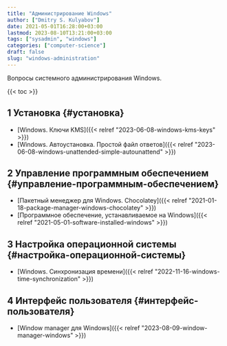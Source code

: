 ```yaml
---
title: "Администрирование Windows"
author: ["Dmitry S. Kulyabov"]
date: 2021-05-01T16:28:00+03:00
lastmod: 2023-08-10T13:21:00+03:00
tags: ["sysadmin", "windows"]
categories: ["computer-science"]
draft: false
slug: "windows-administration"
---
```


Вопросы системного администрирования Windows.

<!--more-->

{{< toc >}}


## <span class="section-num">1</span> Установка {#установка}

-   [Windows. Ключи KMS]({{< relref "2023-06-08-windows-kms-keys" >}})
-   [Windows. Автоустановка. Простой файл ответов]({{< relref "2023-06-08-windows-unattended-simple-autounattend" >}})


## <span class="section-num">2</span> Управление программным обеспечением {#управление-программным-обеспечением}

-   [Пакетный менеджер для Windows. Chocolatey]({{< relref "2021-01-18-package-manager-windows-chocolatey" >}})
-   [Программное обеспечение, устанавливаемое на Windows]({{< relref "2021-05-01-software-installed-windows" >}})


## <span class="section-num">3</span> Настройка операционной системы {#настройка-операционной-системы}

-   [Windows. Синхронизация времени]({{< relref "2022-11-16-windows-time-synchronization" >}})


## <span class="section-num">4</span> Интерфейс пользователя {#интерфейс-пользователя}

-   [Window manager для Windows]({{< relref "2023-08-09-window-manager-windows" >}})
